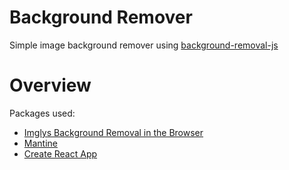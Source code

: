 # Background Remover

Simple image background remover using [background-removal-js](https://github.com/imgly/background-removal-js)

# Overview

Packages used:

- [Imglys Background Removal in the Browser](https://github.com/imgly/background-removal-js)
- [Mantine](https://mantine.dev/)
- [Create React App](https://create-react-app.dev/)
